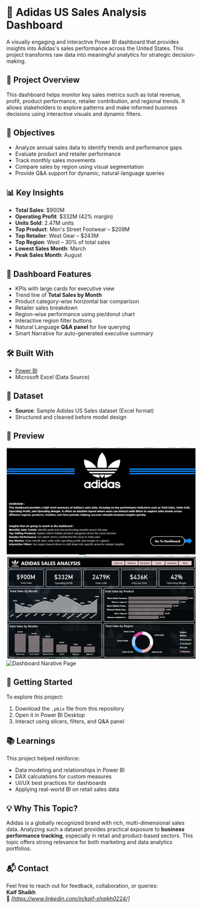 # 🧠 Adidas US Sales Analysis Dashboard

A visually engaging and interactive Power BI dashboard that provides insights into Adidas's sales performance across the United States. This project transforms raw data into meaningful analytics for strategic decision-making.


## 📌 Project Overview

This dashboard helps monitor key sales metrics such as total revenue, profit, product performance, retailer contribution, and regional trends. It allows stakeholders to explore patterns and make informed business decisions using interactive visuals and dynamic filters.


## 🎯 Objectives

- Analyze annual sales data to identify trends and performance gaps  
- Evaluate product and retailer performance  
- Track monthly sales movements  
- Compare sales by region using visual segmentation  
- Provide Q&A support for dynamic, natural-language queries  


## 📊 Key Insights

- **Total Sales**: $900M  
- **Operating Profit**: $332M (42% margin)  
- **Units Sold**: 2.47M units  
- **Top Product**: Men's Street Footwear – $209M  
- **Top Retailer**: West Gear – $243M  
- **Top Region**: West – 30% of total sales  
- **Lowest Sales Month**: March  
- **Peak Sales Month**: August  


## 🧩 Dashboard Features

- KPIs with large cards for executive view  
- Trend line of **Total Sales by Month**  
- Product category-wise horizontal bar comparison  
- Retailer sales breakdown  
- Region-wise performance using pie/donut chart  
- Interactive region filter buttons  
- Natural Language **Q&A panel** for live querying  
- Smart Narrative for auto-generated executive summary  


## 🛠️ Built With

- [Power BI](https://powerbi.microsoft.com/)  
- Microsoft Excel (Data Source)


## 📁 Dataset

- **Source**: Sample Adidas US Sales dataset (Excel format)
- Structured and cleaned before model design


## 📸 Preview

![Dashboard Overview page](https://github.com/CODER0224/Adidas-Sales-Analysis/blob/main/overview%20Adidas%20Dash.png)
![Dashboard Preview](https://github.com/CODER0224/Adidas-Sales-Analysis/blob/main/Adidas%20Sales%20Dashboard.png)
![Dashboard Narative Page]()


## 🚀 Getting Started

To explore this project:
1. Download the `.pbix` file from this repository  
2. Open it in Power BI Desktop  
3. Interact using slicers, filters, and Q&A panel


## 📚 Learnings

This project helped reinforce:
- Data modeling and relationships in Power BI  
- DAX calculations for custom measures  
- UI/UX best practices for dashboards  
- Applying real-world BI on retail sales data  


## 💡 Why This Topic?

Adidas is a globally recognized brand with rich, multi-dimensional sales data. Analyzing such a dataset provides practical exposure to **business performance tracking**, especially in retail and product-based sectors. This topic offers strong relevance for both marketing and data analytics portfolios.


## 📬 Contact

Feel free to reach out for feedback, collaboration, or queries:  
**Kaif Shaikh**  
📧 *[https://www.linkedin.com/in/kaif-shaikh0224/]*
